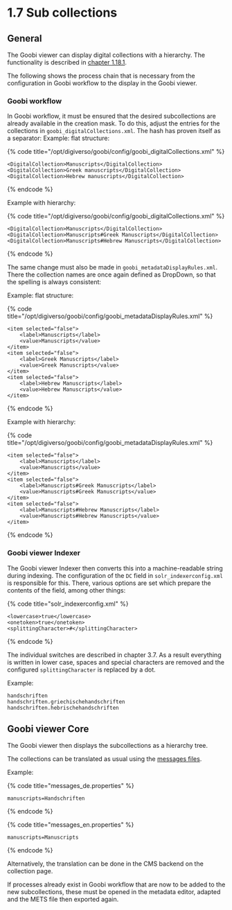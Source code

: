 # 1.7 Sub collections

## General

The Goobi viewer can display digital collections with a hierarchy. The functionality is described in [chapter 1.18.1](../../conf/1/18/1.md). 

The following shows the process chain that is necessary from the configuration in Goobi workflow to the display in the Goobi viewer.

### Goobi workflow

In Goobi workflow, it must be ensured that the desired subcollections are already available in the creation mask. To do this, adjust the entries for the collections in `goobi_digitalCollections.xml`. The hash has proven itself as a separator: Example: flat structure:

{% code title="/opt/digiverso/goobi/config/goobi\_digitalCollections.xml" %}
```markup
<DigitalCollection>Manuscripts</DigitalCollection>
<DigitalCollection>Greek manuscripts</DigitalCollection>
<DigitalCollection>Hebrew manuscripts</DigitalCollection>
```
{% endcode %}

Example with hierarchy:

{% code title="/opt/digiverso/goobi/config/goobi\_digitalCollections.xml" %}
```markup
<DigitalCollection>Manuscripts</DigitalCollection>
<DigitalCollection>Manuscripts#Greek Manuscripts</DigitalCollection>
<DigitalCollection>Manuscripts#Hebrew Manuscripts</DigitalCollection>
```
{% endcode %}

The same change must also be made in `goobi_metadataDisplayRules.xml`. There the collection names are once again defined as DropDown, so that the spelling is always consistent: 

Example: flat structure:

{% code title="/opt/digiverso/goobi/config/goobi\_metadataDisplayRules.xml" %}
```markup
<item selected="false">
    <label>Manuscripts</label>
    <value>Manuscripts</value>
</item>
<item selected="false">
    <label>Greek Manuscripts</label>
    <value>Greek Manuscripts</value>
</item>
<item selected="false">
    <label>Hebrew Manuscripts</label>
    <value>Hebrew Manuscripts</value>
</item>
```
{% endcode %}

Example with hierarchy:

{% code title="/opt/digiverso/goobi/config/goobi\_metadataDisplayRules.xml" %}
```markup
<item selected="false">
    <label>Manuscripts</label>
    <value>Manuscripts</value>
</item>
<item selected="false">
    <label>Manuscripts#Greek Manuscripts</label>
    <value>Manuscripts#Greek Manuscripts</value>
</item>
<item selected="false">
    <label>Manuscripts#Hebrew Manuscripts</label>
    <value>Manuscripts#Hebrew Manuscripts</value>
</item>
```
{% endcode %}

### Goobi viewer Indexer

The Goobi viewer Indexer then converts this into a machine-readable string during indexing. The configuration of the `DC` field in `solr_indexerconfig.xml` is responsible for this. There, various options are set which prepare the contents of the field, among other things:

{% code title="solr\_indexerconfig.xml" %}
```markup
<lowercase>true</lowercase>
<onetoken>true</onetoken>
<splittingCharacter>#</splittingCharacter>
```
{% endcode %}

The individual switches are described in chapter 3.7. As a result everything is written in lower case, spaces and special characters are removed and the configured `splittingCharacter` is replaced by a dot. 

Example:

```text
handschriften
handschriften.griechischehandschriften
handschriften.hebrischehandschriften
```

## Goobi viewer Core

The Goobi viewer then displays the subcollections as a hierarchy tree. 

The collections can be translated as usual using the [messages files](../../conf/1/2.md). 

Example:

{% code title="messages\_de.properties" %}
```text
manuscripts=Handschriften
```
{% endcode %}

{% code title="messages\_en.properties" %}
```text
manuscripts=Manuscripts
```
{% endcode %}

Alternatively, the translation can be done in the CMS backend on the collection page. 

If processes already exist in Goobi workflow that are now to be added to the new subcollections, these must be opened in the metadata editor, adapted and the METS file then exported again.

